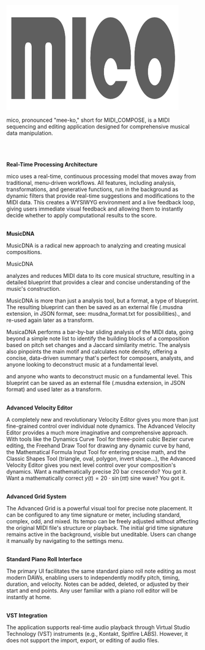 <img src="logo.png" alt="A beautiful sunset" width="450" height="275">

mico, pronounced "mee-ko," short for MIDI_COMPOSE, is a MIDI sequencing and editing application designed for comprehensive musical data manipulation.
<br><br><br><br>

**Real-Time Processing Architecture**

mico uses a real-time, continuous processing model that moves away from traditional, menu-driven workflows. All features, including analysis, transformations, and generative functions, run in the background as dynamic filters that provide real-time suggestions and modifications to the MIDI data. This creates a WYSIWYG environment and a live feedback loop, giving users immediate visual feedback and allowing them to instantly decide whether to apply computational results to the score.
<br><br>

**MusicDNA**

MusicDNA is a radical new approach to analyzing and creating musical compositions. 

MusicDNA 

analyzes and reduces MIDI data to its core musical structure, resulting in a detailed blueprint that provides a clear and concise understanding of the music's construction. 

MusicDNA is more than just a analysis tool, but a format, a type of blueprint.
The resulting blueprint can then be saved as an external file (.musdna extension, in JSON format, see: musdna_format.txt for possibilities)., and re-used again later as a transform.





MusicaDNA performs a bar-by-bar sliding analysis of the MIDI data, going beyond a simple note list to identify the building blocks of a composition based on pitch set changes and a Jaccard similarity metric. The analysis also pinpoints the main motif and calculates note density, offering a concise, data-driven summary that's perfect for composers, analysts, and anyone looking to deconstruct music at a fundamental level. 



and anyone who wants to deconstruct music on a fundamental level. This blueprint can be saved as an external file (.musdna extension, in JSON format) and used later as a transform.
<br><br>

**Advanced Velocity Editor** 

A completely new and revolutionary Velocity Editor gives you more than just fine-grained control over individual note dynamics. The Advanced Velocity Editor provides a much more imaginative and comprehensive approach. With tools like the Dynamics Curve Tool for three-point cubic Bezier curve editing, the Freehand Draw Tool for drawing any dynamic curve by hand, the Mathematical Formula Input Tool for entering precise math, and the Classic Shapes Tool (triangle, oval, polygon, invert shape...), the Advanced Velocity Editor gives you next level control over your composition's dynamics. Want a mathematically precise 20 bar crescendo? You got it. Want a mathematically correct 
$y(t) = 20 \cdot \sin(\pi t)$ 
sine wave? You got it.
<br><br>

**Advanced Grid System** 

The Advanced Grid is a powerful visual tool for precise note placement. It can be configured to any time signature or meter, including standard, complex, odd, and mixed. Its tempo can be freely adjusted without affecting the original MIDI file's structure or playback. The initial grid time signature remains active in the background, visible but uneditable. Users can change it manually by navigating to the settings menu.
<br><br>

**Standard Piano Roll Interface**

The primary UI facilitates the same standard piano roll note editing as most modern DAWs, enabling users to independently modify pitch, timing, duration, and velocity. Notes can be added, deleted, or adjusted by their start and end points. Any user familiar with a piano roll editor will be instantly at home.
<br><br>

**VST Integration** 

The application supports real-time audio playback through Virtual Studio Technology (VST) instruments (e.g., Kontakt, Spitfire LABS). However, it does not support the import, export, or editing of audio files.